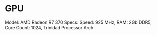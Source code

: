 # GPU

Model: AMD Radeon R7 370
Specs: Speed: 925 MHz, RAM: 2Gb DDR5, Core Count: 1024, Trinidad Processor Arch